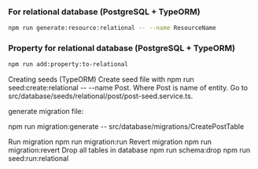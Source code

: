 ### For relational database (PostgreSQL + TypeORM)

```bash
npm run generate:resource:relational -- --name ResourceName
```

### Property for relational database (PostgreSQL + TypeORM)

```bash
npm run add:property:to-relational
```
Creating seeds (TypeORM)
Create seed file with npm run seed:create:relational -- --name Post. Where Post is name of entity.
Go to src/database/seeds/relational/post/post-seed.service.ts.


generate migration file:

npm run migration:generate -- src/database/migrations/CreatePostTable


Run migration
npm run migration:run
Revert migration
npm run migration:revert
Drop all tables in database
npm run schema:drop
npm run seed:run:relational
